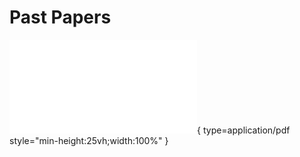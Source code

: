 # Past Papers
![Alt text](NAH_Computing-Science_QP_2019.PDF){ type=application/pdf style="min-height:25vh;width:100%" }

